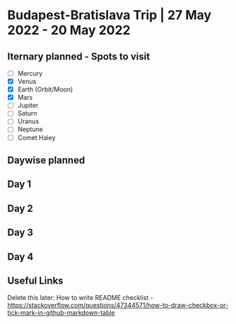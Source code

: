 # Budapest-Bratislava Trip | 27 May 2022 - 20 May 2022

## Iternary planned - Spots to visit
- [ ] Mercury
- [x] Venus
- [x] Earth (Orbit/Moon)
- [x] Mars
- [ ] Jupiter
- [ ] Saturn
- [ ] Uranus
- [ ] Neptune
- [ ] Comet Haley

## Daywise planned


## Day 1


## Day 2


## Day 3


## Day 4


## Useful Links

Delete this later: How to write README checklist - https://stackoverflow.com/questions/47344571/how-to-draw-checkbox-or-tick-mark-in-github-markdown-table